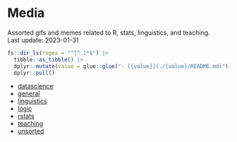 
# Media

Assorted gifs and memes related to R, stats, linguistics, and
teaching.  
Last update: 2023-01-31

``` r
fs::dir_ls(regex = "^[^.]*$") |>
  tibble::as_tibble() |>
  dplyr::mutate(value = glue::glue("- [{value}](./{value}/README.md)")) |>
  dplyr::pull()
```

- [datascience](./datascience/README.md)
- [general](./general/README.md)
- [linguistics](./linguistics/README.md)
- [logic](./logic/README.md)
- [rstats](./rstats/README.md)
- [teaching](./teaching/README.md)
- [unsorted](./unsorted/README.md)
